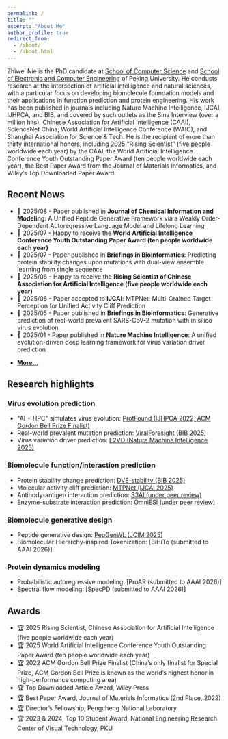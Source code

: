 ```yaml
---
permalink: /
title: ""
excerpt: "About Me"
author_profile: true
redirect_from: 
  - /about/
  - /about.html
---
```



Zhiwei Nie is the PhD candidate at [School of Computer Science](https://cs.pku.edu.cn/) and [School of Electronic and Computer Engineering](https://www.ece.pku.edu.cn/) of Peking University.
He conducts research at the intersection of artificial intelligence and natural sciences, with a particular focus on developing biomolecule foundation models and their applications in function prediction and protein engineering.
His work has been published in journals including Nature Machine Intelligence, IJCAI, IJHPCA, and BIB, and covered by such outlets as the Sina Interview (over a million hits), Chinese Association for Artificial Intelligence (CAAI), ScienceNet China, World Artificial Intelligence Conference (WAIC), and Shanghai Association for Science & Tech.
He is the recipient of more than thirty international honors, including 2025 “Rising Scientist” (five people worldwide each year) by the CAAI, the World Artificial Intelligence Conference Youth Outstanding Paper Award (ten people worldwide each year), the Best Paper Award from the Journal of Materials Informatics, and Wiley’s Top Downloaded Paper Award.

## Recent News

* 📢 2025/08 - Paper published in **Journal of Chemical Information and Modeling**: A Unified Peptide Generative Framework via a Weakly Order-Dependent Autoregressive Language Model and Lifelong Learning
* 📢 2025/07 - Happy to receive the **World Artificial Intelligence Conference Youth Outstanding Paper Award (ten people worldwide each year)**
* 📢 2025/07 - Paper published in **Briefings in Bioinformatics**: Predicting protein stability changes upon mutations with dual-view ensemble learning from single sequence
* 📢 2025/06 - Happy to receive the **Rising Scientist of Chinese Association for Artificial Intelligence (five people worldwide each year)**
* 📢 2025/06 - Paper accepted to **IJCAI**: MTPNet: Multi-Grained Target Perception for Unified Activity Cliff Prediction
* 📢 2025/05 - Paper published in **Briefings in Bioinformatics**: Generative prediction of real-world prevalent SARS-CoV-2 mutation with in silico virus evolution
* 📢 2025/01 - Paper published in **Nature Machine Intelligence**: A unified evolution-driven deep learning framework for virus variation driver prediction
- [**More...**](/news/)

## Research highlights

### Virus evolution prediction
 * "AI + HPC" simulates virus evolution: [ProtFound (IJHPCA 2022, ACM Gordon Bell Prize Finalist)](https://journals.sagepub.com/doi/abs/10.1177/10943420231188077)
 * Real-world prevalent mutation prediction: [ViralForesight (BIB 2025)](https://academic.oup.com/bib/article/26/3/bbaf276/8168831)
 * Virus variation driver prediction: [E2VD (Nature Machine Intelligence 2025)](https://www.nature.com/articles/s42256-024-00966-9)


### Biomolecule function/interaction prediction
 *  Protein stability change prediction: [DVE-stability (BIB 2025)](https://academic.oup.com/bib/article/26/4/bbaf319/8196358)
 *  Molecular activity cliff prediction: [MTPNet (IJCAI 2025)](https://arxiv.org/pdf/2506.05427)
 *  Antibody-antigen interaction prediction: [S3AI (under peer review)](https://www.biorxiv.org/content/10.1101/2024.03.09.584264v2.full.pdf) 
 *  Enzyme-substrate interaction prediction: [OmniESI (under peer review)](https://arxiv.org/pdf/2506.17963)

### Biomolecule generative design
 *  Peptide generative design: [PepGenWL (JCIM 2025)](https://pubs.acs.org/doi/abs/10.1021/acs.jcim.5c00623)
 *  Biomolecular Hierarchy-inspired Tokenization: [BiHiTo (submitted to AAAI 2026)]
  

### Protein dynamics modeling
 *  Probabilistic autoregressive modeling: [ProAR (submitted to AAAI 2026)]
 *  Spectral flow modeling: [SpecPD (submitted to AAAI 2026)]


## Awards

 * 🏆 2025 Rising Scientist, Chinese Association for Artificial Intelligence (five people worldwide each year)
 * 🏆 2025 World Artificial Intelligence Conference Youth Outstanding Paper Award (ten people worldwide each year)
 * 🏆 2022 ACM Gordon Bell Prize Finalist (China’s only finalist for Special Prize, ACM Gordon Bell Prize is known as the world’s highest honor in high-performance computing area)
 * 🏆 Top Downloaded Article Award, Wiley Press
 * 🏆 Best Paper Award, Journal of Materials Informatics (2nd Place, 2022)
 * 🏆 Director’s Fellowship, Pengcheng National Laboratory
 * 🏆 2023 & 2024, Top 10 Student Award, National Engineering Research Center of Visual Technology, PKU